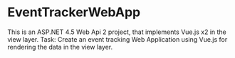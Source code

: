 # EventTrackerWebApp
This is an ASP.NET 4.5 Web Api 2 project, that implements Vue.js x2 in the view layer.
Task:
Create an event tracking Web Application using Vue.js for rendering the data in the view layer.
